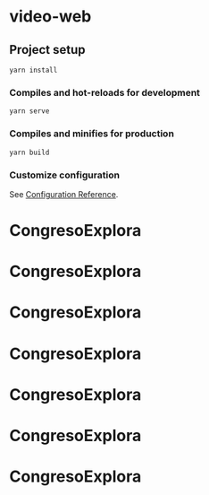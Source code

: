 # video-web

## Project setup
```
yarn install
```

### Compiles and hot-reloads for development
```
yarn serve
```

### Compiles and minifies for production
```
yarn build
```

### Customize configuration
See [Configuration Reference](https://cli.vuejs.org/config/).
# CongresoExplora
# CongresoExplora
# CongresoExplora
# CongresoExplora
# CongresoExplora
# CongresoExplora
# CongresoExplora
